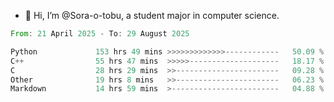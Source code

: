 - 👋 Hi, I’m @Sora-o-tobu, a student major in computer science.

<!--START_SECTION:waka-->

```rust
From: 21 April 2025 - To: 29 August 2025

Python             153 hrs 49 mins >>>>>>>>>>>>>------------   50.09 %
C++                55 hrs 47 mins  >>>>>--------------------   18.17 %
C                  28 hrs 29 mins  >>-----------------------   09.28 %
Other              19 hrs 8 mins   >>-----------------------   06.23 %
Markdown           14 hrs 59 mins  >------------------------   04.88 %
```

<!--END_SECTION:waka-->

<!---
<img align='center' src='https://raw.githubusercontent.com/Sora-o-tobu/Sora-o-tobu/main/OneLastSora.png' width='410px'>
--->
<!---
Sora-o-tobu/Sora-o-tobu is a ✨ special ✨ repository because its `README.md` (this file) appears on your GitHub profile.
You can click the Preview link to take a look at your changes.
--->
